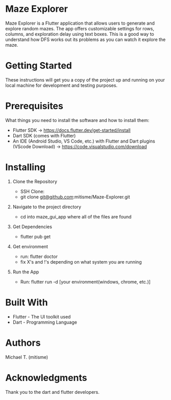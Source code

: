 # Maze Explorer
Maze Explorer is a Flutter application that allows users to generate and explore random mazes. 
The app offers customizable settings for rows, columns, and exploration delay using text boxes.
This is a good way to understand how DFS works out its problems as you can watch it explore the maze.

# Getting Started
These instructions will get you a copy of the project up and running on your local machine for development and testing purposes.

# Prerequisites
What things you need to install the software and how to install them:

 - Flutter SDK -> https://docs.flutter.dev/get-started/install
 - Dart SDK (comes with Flutter)
 - An IDE (Android Studio, VS Code, etc.) with Flutter and Dart plugins (VScode Download) -> https://code.visualstudio.com/download
 
# Installing

1. Clone the Repository
   - SSH Clone:
   - git clone git@github.com:mitisme/Maze-Explorer.git

3. Navigate to the project directory
   - cd into maze_gui_app where all of the files are found

4. Get Dependencies
   - flutter pub get

5. Get environment
   - run: flutter doctor
   - fix X's and !'s depending on what system you are running

4. Run the App
   - Run: flutter run -d [your environment(windows, chrome, etc.)]


# Built With
 - Flutter - The UI toolkit used
 - Dart - Programming Language

# Authors
Michael T. (mitisme)

# Acknowledgments
Thank you to the dart and flutter developers.
